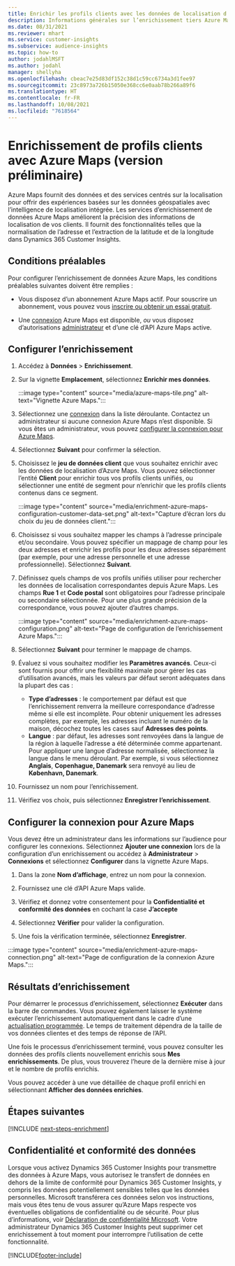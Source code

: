 ```yaml
---
title: Enrichir les profils clients avec les données de localisation d’Azure Maps
description: Informations générales sur l’enrichissement tiers Azure Maps.
ms.date: 08/31/2021
ms.reviewer: mhart
ms.service: customer-insights
ms.subservice: audience-insights
ms.topic: how-to
author: jodahlMSFT
ms.author: jodahl
manager: shellyha
ms.openlocfilehash: cbeac7e25d83df152c38d1c59cc6734a3d1fee97
ms.sourcegitcommit: 23c8973a726b15050e368cc6e0aab78b266a89f6
ms.translationtype: HT
ms.contentlocale: fr-FR
ms.lasthandoff: 10/08/2021
ms.locfileid: "7618564"
---
```

# <a name="enrichment-of-customer-profiles-with-azure-maps-preview"></a>Enrichissement de profils clients avec Azure Maps (version préliminaire)

Azure Maps fournit des données et des services centrés sur la localisation pour offrir des expériences basées sur les données géospatiales avec l’intelligence de localisation intégrée. Les services d’enrichissement de données Azure Maps améliorent la précision des informations de localisation de vos clients. Il fournit des fonctionnalités telles que la normalisation de l’adresse et l’extraction de la latitude et de la longitude dans Dynamics 365 Customer Insights.

## <a name="prerequisites"></a>Conditions préalables

Pour configurer l’enrichissement de données Azure Maps, les conditions préalables suivantes doivent être remplies :

- Vous disposez d’un abonnement Azure Maps actif. Pour souscrire un abonnement, vous pouvez vous [inscrire ou obtenir un essai gratuit](https://azure.microsoft.com/services/azure-maps/).

- Une [connexion](connections.md) Azure Maps est disponible, *ou* vous disposez d’autorisations [administrateur](permissions.md#administrator) et d’une clé d’API Azure Maps active.

## <a name="configure-the-enrichment"></a>Configurer l’enrichissement

1. Accédez à **Données** > **Enrichissement**. 

1. Sur la vignette **Emplacement**, sélectionnez **Enrichir mes données**.

   :::image type="content" source="media/azure-maps-tile.png" alt-text="Vignette Azure Maps.":::

1. Sélectionnez une [connexion](connections.md) dans la liste déroulante. Contactez un administrateur si aucune connexion Azure Maps n’est disponible. Si vous êtes un administrateur, vous pouvez [configurer la connexion pour Azure Maps](#configure-the-connection-for-azure-maps). 

1. Sélectionnez **Suivant** pour confirmer la sélection.

1. Choisissez le **jeu de données client** que vous souhaitez enrichir avec les données de localisation d’Azure Maps. Vous pouvez sélectionner l’entité **Client** pour enrichir tous vos profils clients unifiés, ou sélectionner une entité de segment pour n’enrichir que les profils clients contenus dans ce segment.

    :::image type="content" source="media/enrichment-azure-maps-configuration-customer-data-set.png" alt-text="Capture d’écran lors du choix du jeu de données client.":::

1. Choisissez si vous souhaitez mapper les champs à l’adresse principale et/ou secondaire. Vous pouvez spécifier un mappage de champ pour les deux adresses et enrichir les profils pour les deux adresses séparément (par exemple, pour une adresse personnelle et une adresse professionnelle). Sélectionnez **Suivant**.

1. Définissez quels champs de vos profils unifiés utiliser pour rechercher les données de localisation correspondantes depuis Azure Maps. Les champs **Rue 1** et **Code postal** sont obligatoires pour l’adresse principale ou secondaire sélectionnée. Pour une plus grande précision de la correspondance, vous pouvez ajouter d’autres champs.

   :::image type="content" source="media/enrichment-azure-maps-configuration.png" alt-text="Page de configuration de l’enrichissement Azure Maps.":::

1. Sélectionnez **Suivant** pour terminer le mappage de champs.

1. Évaluez si vous souhaitez modifier les **Paramètres avancés**. Ceux-ci sont fournis pour offrir une flexibilité maximale pour gérer les cas d’utilisation avancés, mais les valeurs par défaut seront adéquates dans la plupart des cas :
   - **Type d’adresses** : le comportement par défaut est que l’enrichissement renverra la meilleure correspondance d’adresse même si elle est incomplète. Pour obtenir uniquement les adresses complètes, par exemple, les adresses incluant le numéro de la maison, décochez toutes les cases sauf **Adresses des points**. 
   - **Langue** : par défaut, les adresses sont renvoyées dans la langue de la région à laquelle l’adresse a été déterminée comme appartenant. Pour appliquer une langue d’adresse normalisée, sélectionnez la langue dans le menu déroulant. Par exemple, si vous sélectionnez **Anglais**, **Copenhague, Danemark** sera renvoyé au lieu de **København, Danemark**.

1. Fournissez un nom pour l’enrichissement.

1. Vérifiez vos choix, puis sélectionnez **Enregistrer l’enrichissement**.

## <a name="configure-the-connection-for-azure-maps"></a>Configurer la connexion pour Azure Maps

Vous devez être un administrateur dans les informations sur l’audience pour configurer les connexions. Sélectionnez **Ajouter une connexion** lors de la configuration d’un enrichissement ou accédez à **Administrateur** > **Connexions** et sélectionnez **Configurer** dans la vignette Azure Maps.

1. Dans la zone **Nom d’affichage**, entrez un nom pour la connexion.

1. Fournissez une clé d’API Azure Maps valide.

1. Vérifiez et donnez votre consentement pour la **Confidentialité et conformité des données** en cochant la case **J’accepte**

1. Sélectionnez **Vérifier** pour valider la configuration.

1. Une fois la vérification terminée, sélectionnez **Enregistrer**.

:::image type="content" source="media/enrichment-azure-maps-connection.png" alt-text="Page de configuration de la connexion Azure Maps.":::

## <a name="enrichment-results"></a>Résultats d’enrichissement

Pour démarrer le processus d’enrichissement, sélectionnez **Exécuter** dans la barre de commandes. Vous pouvez également laisser le système exécuter l’enrichissement automatiquement dans le cadre d’une [actualisation programmée](system.md#schedule-tab). Le temps de traitement dépendra de la taille de vos données clientes et des temps de réponse de l’API.

Une fois le processus d’enrichissement terminé, vous pouvez consulter les données des profils clients nouvellement enrichis sous **Mes enrichissements**. De plus, vous trouverez l’heure de la dernière mise à jour et le nombre de profils enrichis.

Vous pouvez accéder à une vue détaillée de chaque profil enrichi en sélectionnant **Afficher des données enrichies**.

## <a name="next-steps"></a>Étapes suivantes

[!INCLUDE [next-steps-enrichment](../includes/next-steps-enrichment.md)]

## <a name="data-privacy-and-compliance"></a>Confidentialité et conformité des données

Lorsque vous activez Dynamics 365 Customer Insights pour transmettre des données à Azure Maps, vous autorisez le transfert de données en dehors de la limite de conformité pour Dynamics 365 Customer Insights, y compris les données potentiellement sensibles telles que les données personnelles. Microsoft transférera ces données selon vos instructions, mais vous êtes tenu de vous assurer qu’Azure Maps respecte vos éventuelles obligations de confidentialité ou de sécurité. Pour plus d’informations, voir [Déclaration de confidentialité Microsoft](https://go.microsoft.com/fwlink/?linkid=396732).
Votre administrateur Dynamics 365 Customer Insights peut supprimer cet enrichissement à tout moment pour interrompre l’utilisation de cette fonctionnalité.

[!INCLUDE[footer-include](../includes/footer-banner.md)]
